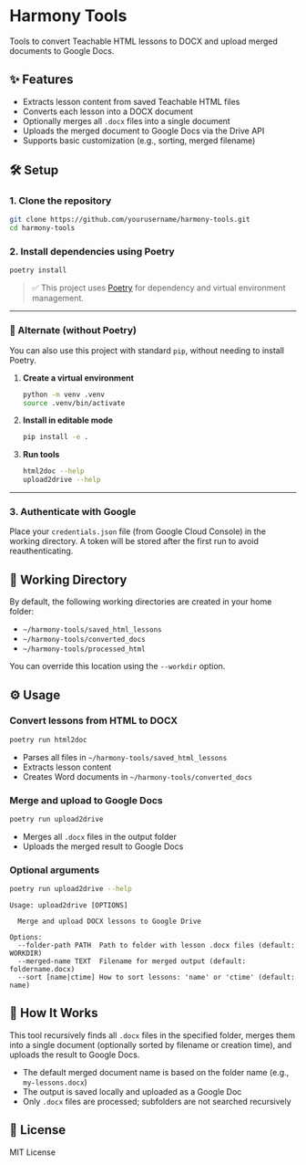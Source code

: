 # Harmony Tools

Tools to convert Teachable HTML lessons to DOCX and upload merged documents to Google Docs.

## ✨ Features
- Extracts lesson content from saved Teachable HTML files
- Converts each lesson into a DOCX document
- Optionally merges all `.docx` files into a single document
- Uploads the merged document to Google Docs via the Drive API
- Supports basic customization (e.g., sorting, merged filename)

## 🛠️ Setup

### 1. Clone the repository
```bash
git clone https://github.com/yourusername/harmony-tools.git
cd harmony-tools
```

### 2. Install dependencies using Poetry
```bash
poetry install
```

> ✅ This project uses [Poetry](https://python-poetry.org/) for dependency and virtual environment management.

---

### 🧪 Alternate (without Poetry)
You can also use this project with standard `pip`, without needing to install Poetry.

1. **Create a virtual environment**
   ```bash
   python -m venv .venv
   source .venv/bin/activate
   ```

2. **Install in editable mode**
   ```bash
   pip install -e .
   ```

3. **Run tools**
   ```bash
   html2doc --help
   upload2drive --help
   ```

---

### 3. Authenticate with Google
Place your `credentials.json` file (from Google Cloud Console) in the working directory. A token will be stored after the first run to avoid reauthenticating.

## 📂 Working Directory
By default, the following working directories are created in your home folder:

- `~/harmony-tools/saved_html_lessons`
- `~/harmony-tools/converted_docs`
- `~/harmony-tools/processed_html`

You can override this location using the `--workdir` option.

## ⚙️ Usage

### Convert lessons from HTML to DOCX
```bash
poetry run html2doc
```
- Parses all files in `~/harmony-tools/saved_html_lessons`
- Extracts lesson content
- Creates Word documents in `~/harmony-tools/converted_docs`

### Merge and upload to Google Docs
```bash
poetry run upload2drive
```
- Merges all `.docx` files in the output folder
- Uploads the merged result to Google Docs

### Optional arguments
```bash
poetry run upload2drive --help
```
```
Usage: upload2drive [OPTIONS]

  Merge and upload DOCX lessons to Google Drive

Options:
  --folder-path PATH  Path to folder with lesson .docx files (default: WORKDIR)
  --merged-name TEXT  Filename for merged output (default: foldername.docx)
  --sort [name|ctime] How to sort lessons: 'name' or 'ctime' (default: name)
```

## 📘 How It Works
This tool recursively finds all `.docx` files in the specified folder, merges them into a single document (optionally sorted by filename or creation time), and uploads the result to Google Docs.

- The default merged document name is based on the folder name (e.g., `my-lessons.docx`)
- The output is saved locally and uploaded as a Google Doc
- Only `.docx` files are processed; subfolders are not searched recursively

## 📄 License
MIT License